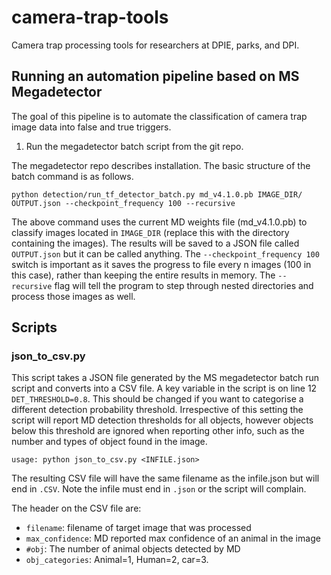 # camera-trap-tools  
Camera trap processing tools for researchers at DPIE, parks, and DPI.

## Running an automation pipeline based on MS Megadetector  
The goal of this pipeline is to automate the classification of camera trap image data into false and true triggers.  

1. Run the megadetector batch script from the git repo.  

The megadetector repo describes installation. The basic structure of the batch command is as follows.  

```
python detection/run_tf_detector_batch.py md_v4.1.0.pb IMAGE_DIR/ OUTPUT.json --checkpoint_frequency 100 --recursive
```

The above command uses the current MD weights file (md_v4.1.0.pb) to classify images located in `IMAGE_DIR` (replace this with the directory containing the images). The results will be saved to a JSON file called `OUTPUT.json` but it can be called anything. The `--checkpoint_frequency 100` switch is important as it saves the progress to file every n images (100 in this case), rather than keeping the entire results in memory. The `--recursive` flag will tell the program to step through nested directories and process those images as well.  

## Scripts  

### json_to_csv.py  
This script takes a JSON file generated by the MS megadetector batch run script and converts into a CSV file.  A key variable in the script is on line 12 `DET_THRESHOLD=0.8`. This should be changed if you want to categorise a different detection probability threshold. Irrespective of this setting the script will report MD detection thresholds for all objects, however objects below this threshold are ignored when reporting other info, such as the number and types of object found in the image.   

`usage: python json_to_csv.py <INFILE.json>`  

The resulting CSV file will have the same filename as the infile.json but will end in `.CSV`. Note the infile must end in `.json` or the script will complain.  
 
The header on the CSV file are:  
- `filename`: filename of target image that was processed  
- `max_confidence`: MD reported max confidence of an animal in the image  
- `#obj`: The number of animal objects detected by MD  
- `obj_categories`: Animal=1, Human=2, car=3.  
